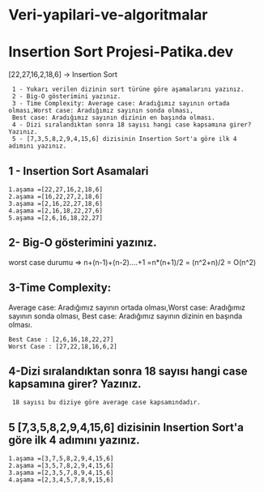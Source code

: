 # Veri-yapilari-ve-algoritmalar
# Insertion Sort Projesi-Patika.dev
[22,27,16,2,18,6] -> Insertion Sort
```
 1 - Yukarı verilen dizinin sort türüne göre aşamalarını yazınız.
 2 - Big-O gösterimini yazınız.
 3 - Time Complexity: Average case: Aradığımız sayının ortada olması,Worst case: Aradığımız sayının sonda olması, 
 Best case: Aradığımız sayının dizinin en başında olması.
 4 - Dizi sıralandıktan sonra 18 sayısı hangi case kapsamına girer? Yazınız.
 5 - [7,3,5,8,2,9,4,15,6] dizisinin Insertion Sort'a göre ilk 4 adımını yazınız.
```
## 1 - Insertion Sort Asamalari
```
1.aşama =[22,27,16,2,18,6]
2.aşama =[16,22,27,2,18,6]
3.aşama =[2,16,22,27,18,6]
4.aşama =[2,16,18,22,27,6]
5.aşama =[2,6,16,18,22,27]
```
## 2- Big-O gösterimini yazınız. 
worst case durumu => n+(n-1)+(n-2)....+1 =n*(n+1)/2 = (n^2+n)/2 = O(n^2)

## 3-Time Complexity: 
Average case: Aradığımız sayının ortada olması,Worst case: Aradığımız sayının sonda olması, Best case: Aradığımız sayının dizinin en başında olması.
 ```
 Best Case : [2,6,16,18,22,27]
 Worst Case : [27,22,18,16,6,2]
 ```
## 4-Dizi sıralandıktan sonra 18 sayısı hangi case kapsamına girer? Yazınız.
```
 18 sayısı bu diziye göre average case kapsamındadır.
```

## 5 [7,3,5,8,2,9,4,15,6] dizisinin Insertion Sort'a göre ilk 4 adımını yazınız.
```
1.aşama =[3,7,5,8,2,9,4,15,6]
2.aşama =[3,5,7,8,2,9,4,15,6]
3.aşama =[2,3,5,7,8,9,4,15,6]
4.aşama =[2,3,4,5,7,8,9,15,6]
```
